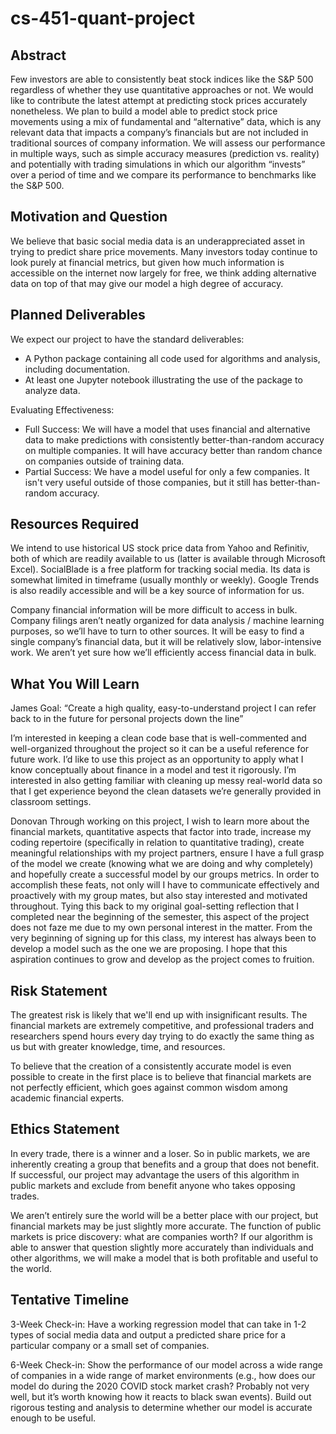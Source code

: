 # cs-451-quant-project


## Abstract
Few investors are able to consistently beat stock indices like the S&P 500 regardless of whether they use quantitative approaches or not. We would like to contribute the latest attempt at predicting stock prices accurately nonetheless. We plan to build a model able to predict stock price movements using a mix of fundamental and “alternative” data, which is any relevant data that impacts a company’s financials but are not included in traditional sources of company information. We will assess our performance in multiple ways, such as simple accuracy measures (prediction vs. reality) and potentially with trading simulations in which our algorithm “invests” over a period of time and we compare its performance to benchmarks like the S&P 500.


## Motivation and Question
We believe that basic social media data is an underappreciated asset in trying to predict share price movements. Many investors today continue to look purely at financial metrics, but given how much information is accessible on the internet now largely for free, we think adding alternative data on top of that may give our model a high degree of accuracy.


## Planned Deliverables
We expect our project to have the standard deliverables:
- A Python package containing all code used for algorithms and analysis, including documentation.
- At least one Jupyter notebook illustrating the use of the package to analyze data.


Evaluating Effectiveness:
- Full Success: We will have a model that uses financial and alternative data to make predictions with consistently better-than-random accuracy on multiple companies. It will have accuracy better than random chance on companies outside of training data.
- Partial Success: We have a model useful for only a few companies. It isn't very useful outside of those companies, but it still has better-than-random accuracy.


## Resources Required
We intend to use historical US stock price data from Yahoo and Refinitiv, both of which are readily available to us (latter is available through Microsoft Excel). SocialBlade is a free platform for tracking social media. Its data is somewhat limited in timeframe (usually monthly or weekly). Google Trends is also readily accessible and will be a key source of information for us.


Company financial information will be more difficult to access in bulk. Company filings aren’t neatly organized for data analysis / machine learning purposes, so we’ll have to turn to other sources. It will be easy to find a single company’s financial data, but it will be relatively slow, labor-intensive work. We aren’t yet sure how we’ll efficiently access financial data in bulk.


## What You Will Learn


James
Goal: “Create a high quality, easy-to-understand project I can refer back to in the future for personal projects down the line”

I’m interested in keeping a clean code base that is well-commented and well-organized throughout the project so it can be a useful reference for future work. I’d like to use this project as an opportunity to apply what I know conceptually about finance in a model and test it rigorously. I’m interested in also getting familiar with cleaning up messy real-world data so that I get experience beyond the clean datasets we’re generally provided in classroom settings.


Donovan
Through working on this project, I wish to learn more about the financial markets, quantitative aspects that factor into trade, increase my coding repertoire (specifically in relation to quantitative trading), create meaningful relationships with my project partners, ensure I have a full grasp of the model we create (knowing what we are doing and why completely) and hopefully create a successful model by our groups metrics. In order to accomplish these feats, not only will I have to communicate effectively and proactively with my group mates, but also stay interested and motivated throughout. Tying this back to my original goal-setting reflection that I completed near the beginning of the semester, this aspect of the project does not faze me due to my own personal interest in the matter. From the very beginning of signing up for this class, my interest has always been to develop a model such as the one we are proposing. I hope that this aspiration continues to grow and develop as the project comes to fruition. 


## Risk Statement
The greatest risk is likely that we'll end up with insignificant results. The financial markets are extremely competitive, and professional traders and researchers spend hours every day trying to do exactly the same thing as us but with greater knowledge, time, and resources. 


To believe that the creation of a consistently accurate model is even possible to create in the first place is to believe that financial markets are not perfectly efficient, which goes against common wisdom among academic financial experts.


## Ethics Statement
In every trade, there is a winner and a loser. So in public markets, we are inherently creating a group that benefits and a group that does not benefit. If successful, our project may advantage the users of this algorithm in public markets and exclude from benefit anyone who takes opposing trades.


We aren’t entirely sure the world will be a better place with our project, but financial markets may be just slightly more accurate. The function of public markets is price discovery: what are companies worth? If our algorithm is able to answer that question slightly more accurately than individuals and other algorithms, we will make a model that is both profitable and useful to the world.


## Tentative Timeline
3-Week Check-in: Have a working regression model that can take in 1-2 types of social media data and output a predicted share price for a particular company or a small set of companies.


6-Week Check-in: Show the performance of our model across a wide range of companies in a wide range of market environments (e.g., how does our model do during the 2020 COVID stock market crash? Probably not very well, but it’s worth knowing how it reacts to black swan events). Build out rigorous testing and analysis to determine whether our model is accurate enough to be useful.
